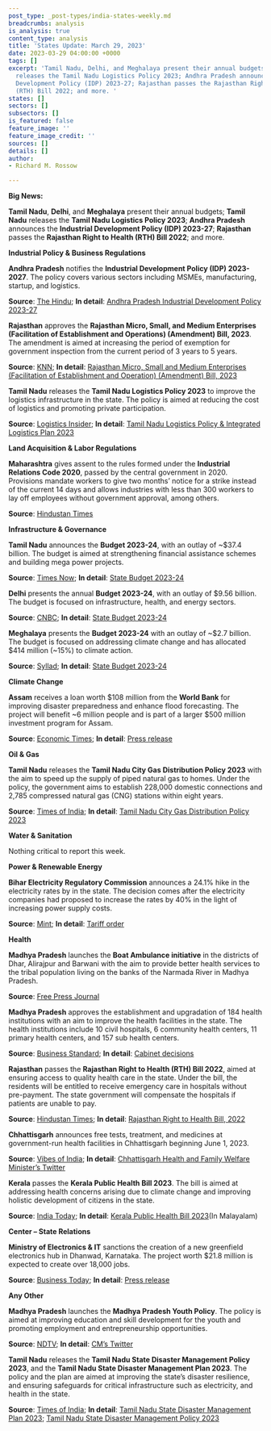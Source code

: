 ```yaml
---
post_type: _post-types/india-states-weekly.md
breadcrumbs: analysis
is_analysis: true
content_type: analysis
title: 'States Update: March 29, 2023'
date: 2023-03-29 04:00:00 +0000
tags: []
excerpt: 'Tamil Nadu, Delhi, and Meghalaya present their annual budgets; Tamil Nadu
  releases the Tamil Nadu Logistics Policy 2023; Andhra Pradesh announces the Industrial
  Development Policy (IDP) 2023-27; Rajasthan passes the Rajasthan Right to Health
  (RTH) Bill 2022; and more. '
states: []
sectors: []
subsectors: []
is_featured: false
feature_image: ''
feature_image_credit: ''
sources: []
details: []
author:
- Richard M. Rossow

---
```

**Big News:**

**Tamil Nadu**, **Delhi**, and **Meghalaya** present their annual budgets; **Tamil Nadu** releases the **Tamil Nadu Logistics Policy 2023**; **Andhra Pradesh** announces the **Industrial Development Policy (IDP) 2023-27**; **Rajasthan** passes the **Rajasthan Right to Health (RTH) Bill 2022**; and more.

**Industrial Policy & Business Regulations**

**Andhra Pradesh** notifies the **Industrial Development Policy (IDP) 2023-2027**. The policy covers various sectors including MSMEs, manufacturing, startup, and logistics. 

**Source**: [The Hindu](https://www.thehindu.com/news/national/andhra-pradesh/andhra-pradesh-notifies-new-industrial-development-policy-identifies-12-sectors-as-thrust-areas/article66652028.ece); **In detail**: [Andhra Pradesh Industrial Development Policy 2023-27](https://acrobat.adobe.com/id/urn:aaid:sc:VA6C2:043475dd-94ca-4c13-a8d9-1b7b2854ecdb)

**Rajasthan** approves the **Rajasthan Micro, Small, and Medium Enterprises (Facilitation of Establishment and Operations) (Amendment) Bill, 2023**. The amendment is aimed at increasing the period of exemption for government inspection from the current period of 3 years to 5 years. 

**Source**: [KNN](https://knnindia.co.in/news/newsdetails/state/rajasthan-assembly-passes-msme-bill-increases-approvalinspection-exemption-period-to-5-years); **In detail**: [Rajasthan Micro, Small and Medium Enterprises (Facilitation of Establishment and Operation) (Amendment) Bill, 2023](https://acrobat.adobe.com/id/urn:aaid:sc:VA6C2:e4e8295e-f286-4948-ad87-9161cdaf5f62)

**Tamil Nadu** releases the **Tamil Nadu Logistics Policy 2023** to improve the logistics infrastructure in the state. The policy is aimed at reducing the cost of logistics and promoting private participation. 

**Source**: [Logistics Insider](https://www.logisticsinsider.in/tamil-nadu-government-unveil-state-logistics-policy-2023/); **In detail**: [Tamil Nadu Logistics Policy & Integrated Logistics Plan 2023](http://cms.tn.gov.in/sites/default/files/go/ind_e_73_2023.pdf)

**Land Acquisition & Labor Regulations**

**Maharashtra** gives assent to the rules formed under the **Industrial Relations Code 2020**, passed by the central government in 2020. Provisions mandate workers to give two months’ notice for a strike instead of the current 14 days and allows industries with less than 300 workers to lay off employees without government approval, among others. 

**Source**: [Hindustan Times](https://www.hindustantimes.com/cities/mumbai-news/strikerelated-rules-stricter-layoff-norms-eased-in-new-labour-rules-101679253586881.html)

**Infrastructure & Governance**

**Tamil Nadu** announces the **Budget 2023-24**, with an outlay of \~$37.4 billion. The budget is aimed at strengthening financial assistance schemes and building mega power projects. 

**Source**: [Times Now](https://www.timesnownews.com/business-economy/economy/tamil-nadu-budget-2023-24-highlights-new-schemes-money-related-announcements-all-you-need-to-know-article-98804387); **In detail**: [State Budget 2023-24](http://cms.tn.gov.in/sites/default/files/documents/budget_speech_e_2023_2024.pdf)

**Delhi** presents the annual **Budget 2023-24**, with an outlay of $9.56 billion. The budget is focused on infrastructure, health, and energy sectors.

**Source**: [CNBC](https://www.cnbctv18.com/economy/delhi-budget-2023-live-updates-kailash-gehlot-arvind-kejriwal-tax-revenue-education-infra-health-subsidies-pensions-schemes-manish-sisodia-16229921.htm); **In detail**: [State Budget 2023-24](http://delhiplanning.nic.in/content/budget-delhi-2023-24)

**Meghalaya** presents the **Budget 2023-24** with an outlay of \~$2.7 billion. The budget is focused on addressing climate change and has allocated $414 million (\~15%) to climate action.

**Source**: [Syllad](https://www.syllad.com/meghalaya-govt-presented-climate-action-budget-for-the-first-time/); **In detail**: [State Budget 2023-24](https://megfinance.gov.in/budget_documents/2023-2024/others/highlight_budget.pdf)

**Climate Change**

**Assam** receives a loan worth $108 million from the **World Bank** for improving disaster preparedness and enhance flood forecasting. The project will benefit \~6 million people and is part of a larger $500 million investment program for Assam.

**Source**: [Economic Times](https://economictimes.indiatimes.com/news/india/world-bank-approves-108-mn-for-assam-to-improve-disaster-preparedness/articleshow/98985851.cms); **In detail**: [Press release](https://www.worldbank.org/en/news/press-release/2023/03/24/world-bank-approves-108-million-to-improve-disaster-preparedness-for-flood-prone-districts-of-assam)

**Oil & Gas**

**Tamil Nadu** releases the **Tamil Nadu City Gas Distribution Policy 2023** with the aim to speed up the supply of piped natural gas to homes. Under the policy, the government aims to establish 228,000 domestic connections and 2,785 compressed natural gas (CNG) stations within eight years.

**Source**: [Times of India](https://timesofindia.indiatimes.com/city/chennai/tamil-nadu-govt-unveils-policy-for-natural-gas-supply-to-households/articleshow/98763931.cms); **In detail**: [Tamil Nadu City Gas Distribution Policy 2023](http://cms.tn.gov.in/sites/default/files/go/ind_e_72_2023.pdf)

**Water & Sanitation**

Nothing critical to report this week.

**Power & Renewable Energy**

**Bihar Electricity Regulatory Commission** announces a 24.1% hike in the electricity rates by in the state. The decision comes after the electricity companies had proposed to increase the rates by 40% in the light of increasing power supply costs.

**Source**: [Mint](https://www.livemint.com/news/india/electricity-rates-go-up-in-bihar-state-board-raises-fixed-charges-details-here-11679621580818.html); **In detail**: [Tariff order](https://berc.co.in/orders/tariff/distribution/nbpdcl/2619-tariff-order-of-strong-span-style-color-000000-north-bihar-power-distribution-company-ltd-nbpdcl-south-bihar-power-distribution-company-ltd-sbpdcl-span-strong-for-fy-2023-24)

**Health**

**Madhya Pradesh** launches the **Boat Ambulance initiative** in the districts of Dhar, Alirajpur and Barwani with the aim to provide better health services to the tribal population living on the banks of the Narmada River in Madhya Pradesh.

**Source**: [Free Press Journal](https://www.freepressjournal.in/indore/madhya-pradesh-boat-ambulance-starts-in-tribal-areas-to-provide-better-health-services)

**Madhya Pradesh** approves the establishment and upgradation of 184 health institutions with an aim to improve the health facilities in the state. The health institutions include 10 civil hospitals, 6 community health centers, 11 primary health centers, and 157 sub health centers.

**Source**: [Business Standard](https://www.business-standard.com/article/current-affairs/mp-cabinet-approves-establishment-upgradation-of-184-health-institutions-123032200331_1.html); **In detail**: [Cabinet decisions](https://www.mpinfo.org/Home/CabinetDetails?newsid=230321S18&fontname=FontEnglish&LocID=32&pubdate=03/21/2023)

**Rajasthan** passes the **Rajasthan Right to Health (RTH) Bill 2022**, aimed at ensuring access to quality health care in the state. Under the bill, the residents will be entitled to receive emergency care in hospitals without pre-payment. The state government will compensate the hospitals if patients are unable to pay. 

**Source**: [Hindustan Times](https://www.hindustantimes.com/cities/jaipur-news/right-to-health-bill-passed-in-rajasthan-assembly-101679403249335.html); **In detail**: [Rajasthan Right to Health Bill, 2022](https://acrobat.adobe.com/id/urn:aaid:sc:VA6C2:ba2dad2d-f6ec-4800-af5a-201d009a21bd)

**Chhattisgarh** announces free tests, treatment, and medicines at government-run health facilities in Chhattisgarh beginning June 1, 2023.

**Source**: [Vibes of India](https://www.vibesofindia.com/chhattisgarh-test-treatment-medicines-to-be-free-at-govt-hospitals/); **In detail**: [Chhattisgarh Health and Family Welfare Minister’s Twitter](https://twitter.com/TS_SinghDeo/status/1638507581470834688)

**Kerala** passes the **Kerala Public Health Bill 2023**. The bill is aimed at addressing health concerns arising due to climate change and improving holistic development of citizens in the state.

**Source**: [India Today](https://www.indiatoday.in/india/story/kerala-assembly-passes-new-bill-on-public-health-focusing-on-holistic-development-2350200-2023-03-22); **In detail**: [Kerala Public Health Bill 2023](http://www.niyamasabha.org/codes/15kla/bills/Public%20Health%20Select%20Committee%20Report.pdf)(In Malayalam)

**Center – State Relations**

**Ministry of Electronics & IT** sanctions the creation of a new greenfield electronics hub in Dhanwad, Karnataka. The project worth $21.8 million is expected to create over 18,000 jobs.

**Source**: [Business Today](https://www.businesstoday.in/latest/economy/story/rs-180-crore-electronics-manufacturing-cluster-approved-at-dharwad-in-karnataka-374765-2023-03-24); **In detail**: [Press release](https://pib.gov.in/PressReleaseIframePage.aspx?PRID=1910454)

**Any Other**

**Madhya Pradesh** launches the **Madhya Pradesh Youth Policy**. The policy is aimed at improving education and skill development for the youth and promoting employment and entrepreneurship opportunities.

**Source**: [NDTV](https://www.ndtv.com/india-news/skill-earning-scheme-student-innovation-fund-as-madhya-pradesh-launches-youth-policy-3888019); **In detail**: [CM’s Twitter](https://twitter.com/CMMadhyaPradesh/status/1638891082288099331)

**Tamil Nadu** releases the **Tamil Nadu State Disaster Management Policy 2023**, and the **Tamil Nadu State Disaster Management Plan 2023**. The policy and the plan are aimed at improving the state’s disaster resilience, and ensuring safeguards for critical infrastructure such as electricity, and health in the state.

**Source**: [Times of India](https://timesofindia.indiatimes.com/city/chennai/tamil-nadu-new-policy-to-minimise-loss-of-lives-property-during-disaster/articleshow/98981805.cms); **In detail**: [Tamil Nadu State Disaster Management Plan 2023](https://www.thehindu.com/news/resources/66656729-Disaster-Management-Plan-Book.pdf); [Tamil Nadu State Disaster Management Policy 2023](https://www.thehindu.com/news/resources/66656735-TAMIL-NADU-STATE-DISASTER-Policy-Inner.pdf)